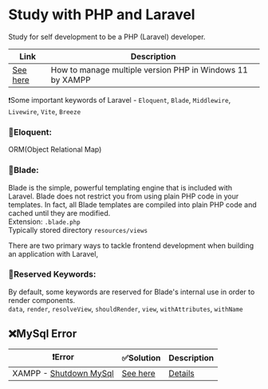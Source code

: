# Study with PHP and Laravel
Study for self development to be a PHP (Laravel) developer.

| Link | Description |
| ------ | ------ |
| [See here](https://stackoverflow.com/questions/45790160/is-there-way-to-use-two-php-versions-in-xampp) | How to manage multiple version PHP in Windows 11 by XAMPP |


❗Some important keywords of Laravel - 
`Eloquent`, `Blade`, `Middlewire`, `Livewire`, `Vite`, `Breeze`

### 🔰Eloquent: ### 
ORM(Object Relational Map)

### 🔰Blade: ### 
Blade is the simple, powerful templating engine that is included with Laravel. Blade does not restrict you from using plain PHP code in your templates. In fact, all Blade templates are compiled into plain PHP code and cached until they are modified. 
<br>Extension: `.blade.php` 
<br>Typically stored directory `resources/views`

There are two primary ways to tackle frontend development when building an application with Laravel,

### 🔰Reserved Keywords: ###
By default, some keywords are reserved for Blade's internal use in order to render components.<br>
`data`, `render`, `resolveView`, `shouldRender`, `view`, `withAttributes`, `withName`


## ❌MySql Error ##
| ❗Error | ✅Solution | Description |
| ------ | ------ |------ |
| XAMPP - [Shutdown MySql](https://i.stack.imgur.com/j8ntw.png) | [See here](https://i.stack.imgur.com/uyvBO.png) | [Details](https://stackoverflow.com/questions/18022809/how-to-solve-error-mysql-shutdown-unexpectedly) |

